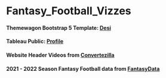 # Fantasy_Football_Vizzes

#### Themewagon Bootstrap 5 Template: [Desi](https://themewagon.com/themes/free-bootstrap-5-html-5-creative-agency-website-template-desi/)

#### Tableau Public: [Profile](https://public.tableau.com/app/profile/elise.roberts.scruggs) 

#### Website Header Videos from [Convertezilla](https://convertezilla.com/)

#### 2021 - 2022 Season Fantasy Football data from [FantasyData](https://fantasydata.com/)


